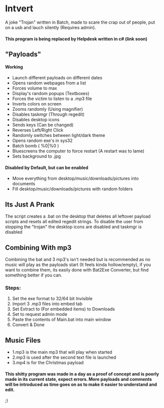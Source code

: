 Intvert
======
A joke "Trojan" written in Batch, made to scare the crap out of people, put on a usb and lauch silently (Requires admin).
#### This program is being replaced by Helpdesk written in c# (link soon)
## "Payloads"
#### Working
* Launch different payloads on different dates 
* Opens random webpages from a list
* Forces volume to max
* Display's random popups (Textboxes)
* Forces the victim to listen to a .mp3 file
* Inverts colors on screen
* Zooms randomly (Using magnifier)
* Disables taskmgr (Through regedit)
* Disables desktop icons
* Sends keys (Can be changed)
* Reverses Left/Right Click
* Randomly switches between light/dark theme
* Opens random exe's in sys32
* Batch bomb ( %0|%0 )
* Bluescreens the computer to force restart (A restart was to lame)
* Sets background to .jpg

#### Disabled by Default, but can be enabled
* Move everything from desktop/music/downloads/pictures into documents
* Fill desktop/music/downloads/pictures with random folders

## Its Just A Prank
The script creates a .bat on the desktop that deletes all leftover payload scripts and resets all edited regedit strings.
To disable the user from stopping the "trojan" the desktop icons are disabled and taskmgr is disabled 

## Combining With mp3
Combining the bat and 3 mp3's isn't needed but is recommended as no music will play as the payloads start (It feels kinda hollow/empty), if you want to combine them, its easily done with Bat2Exe Converter, but find something better if you can.

### Steps:
1. Set the exe format to 32/64 bit Invisible
2. Import 3 .mp3 files into embed tab
3. Set Extract to (For embedded items) to Downloads
4. Set to request admin mode
5. Paste the contents of Main.bat into main window
6. Convert & Done

## Music Files
* 1.mp3 is the main mp3 that will play when started
* 2.mp3 is used after the second text file is launched
* 3.mp4 is for the Christmas payload

#### This shitty program was made in a day as a proof of concept and is poorly made in its current state, expect errors. More payloads and comments will be introduced as time goes on as to make it easier to understand and edit.

;)
